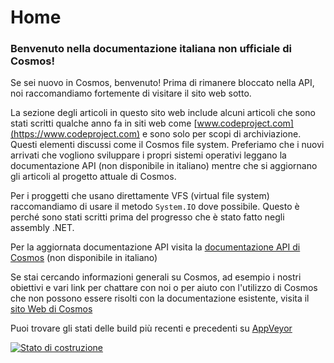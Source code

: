 # Home
### Benvenuto nella documentazione italiana non ufficiale di Cosmos!
Se sei nuovo in Cosmos, benvenuto! Prima di rimanere bloccato nella API, noi raccomandiamo fortemente di visitare il sito web sotto.

La sezione degli articoli in questo sito web include alcuni articoli che sono stati scritti qualche anno fa in siti web come [www.codeproject.com](https://www.codeproject.com) e sono solo per scopi di archiviazione. Questi elementi discussi come il Cosmos file system. Preferiamo che i nuovi arrivati che vogliono sviluppare i propri sistemi operativi leggano la documentazione API (non disponibile in italiano) mentre che si aggiornano gli articoli al progetto attuale di Cosmos.

Per i proggetti che usano direttamente VFS (virtual file system) raccomandiamo di usare il metodo ``System.IO`` dove possibile. Questo è perché sono stati scritti prima del progresso che è stato fatto negli assembly .NET.

Per la aggiornata documentazione API visita la [documentazione API di Cosmos](https://cosmosos.github.io/api/Cosmos.Build.Common.html) (non disponibile in italiano)

Se stai cercando informazioni generali su Cosmos, ad esempio i nostri obiettivi e vari link per chattare con noi o per aiuto con l'utilizzo di Cosmos che non possono essere risolti con la documentazione esistente, visita il [sito Web di Cosmos](https://goCosmos.org)

Puoi trovare gli stati delle build più recenti e precedenti su [AppVeyor](https://ci.appveyor.com/project/PtoBuon/cosmos-5hekg)

[![Stato di costruzione](https://ci.appveyor.com/api/projects/status/34f25hon5cjb94qi?svg=true)](https://ci.appveyor.com/project/PtoBuon/cosmos-5hekg)
